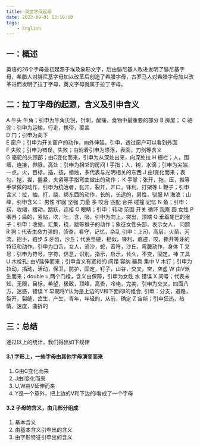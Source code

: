 ```yaml
---
title: 英文字母起源
date: 2023-09-01 13:10:10
tags:
    - English
---
```


## 一：概述
英语的26个字母最初起源于埃及象形文字，后由腓尼基人改进发明了腓尼基字母，希腊人对腓尼基字母加以改革后创造了希腊字母，古罗马人对希腊字母加以改革进而发明了拉丁字母，英文字母就属于拉丁字母。

## 二：拉丁字母的起源，含义及引申含义

A 牛头 牛角；引申为牛角尖锐，针刺，酸痛，食物中最重要的部分
B 房屋；
C 骆驼；引申为运输，行走，携带，覆盖  
D 门；引申为向下    
E 窗户；引申为开关窗户的动作，向外伸延，引申，透过窗户可以看到外面  
F 失败；引申为错误，失败；由附着引申为漂浮，表面，刀剑等含义  
G 骆驼的头颈部；由C变化而来，引申为从深处出来，向深处拉
H 栅栏；人，围墙，连接，界限，高处；引申为相邻的房间
I 手指；人，树，水滴；引申为尖端，一点，火，目标，插，按，蜡烛，多代表与光明相关的东西
J 由I变化而来；表勾，挖，捏，握紧，夹紧等手指弯曲做出的动作；
K 手掌；张开，拖，压，推等手掌做的动作，引申为统治者，张开，裂开，开口，锋利，打架等
L 鞭子；引申含义：拉，抽，打，绕、绑东西的动作，长的，长远的，男性，驯服
M 海浪；山峰，引申含义： 男性 牢固 坚强 力量 多 咬合 匹配 合并 碰撞 记忆
N 鱼；引申：捞，收缩，摆动，跳跃，连接
O 眼睛；引申：转动 范围 开关 循环 观察 圆 女性
P 嘴唇；扁的，紧贴，吹，吐，含，吸，引申为向上，突出，顶端
Q 垂着尾巴的猴子；引申：收缩，汇集，挠，跳等猴子的动作；象征女性头部，表示女人， 问题
R 狗；代表生命力强的，侦查，看守，记忆，杂乱 引申：上司，高层，火苗，河流，招手，跑步
S 牙齿，沙丘；代表坚硬，相似，锋利，痕迹，咬，撕开等牙的特征和动作。引申为口舌，女人，流沙，蛇，音符，沙丘，弯腰动作，身体
T 叉号；引申为符号，字符，信息，识别，指示，启示，长久，不变，固定，神 工具
U 木栓孔; 由V延伸而来；引申含义有宽裕的 间距 容纳 器具 集中
V 木钉；引申为拉动，插动，活动，保卫，防护，固定，钉子，山谷，交叉，空，空虚
W 由V派生而来；double u,两个门栓，含义由保障，引申为女性 水 错误
X 问号；代表未知，无限，目标，希望，极致，顶峰，高贵，冷艳，完美，引申为交叉，四面八方，迷惑，错误
Y 早期将Y认为是上边的V和下面的I的组合; 引申：分支，道路，裂开，裂缝，岔生，产生，青年，年轻的，从前，确定
Z 宙斯；引申狂热，热情，速度，曲折的

## 三：总结
通过以上的统计，我们得出如下规律
#### 3.1 字形上，一些字母由其他字母演变而来
1. G由C变化而来
2. J由I变化而来
3. U,W由V延伸而来
4. Y是一个意外，把上边的V和下边的I看成了一个字母
#### 3.2 子母的含义，由几部分组成
1. 基本含义
2. 由基本含义引申出的含义
3. 由字形特征引申出的含义
